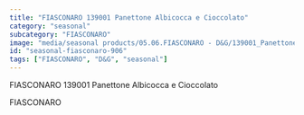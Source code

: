 ```yaml
---
title: "FIASCONARO 139001 Panettone Albicocca e Cioccolato"
category: "seasonal"
subcategory: "FIASCONARO"
image: "media/seasonal products/05.06.FIASCONARO - D&G/139001_Panettone-Albicocca-e-Cioccolato.jpg"
id: "seasonal-fiasconaro-906"
tags: ["FIASCONARO", "D&G", "seasonal"]
---
```


FIASCONARO 139001 Panettone Albicocca e Cioccolato

FIASCONARO
